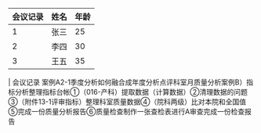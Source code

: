  | 会议记录 | 姓名 | 年龄 |
 | ---- | ---- | ---- |
 | 1 | 张三 | 25 |
 | 2 | 李四 | 30 |
 | 3 | 王五 | 35 |
 
 | 会议记录
 案例A2-1季度分析如何融合成年度分析点评科室月质量分析案例B）指标分析整理指标台帐①（016-产科）提取数据（计算数据）②清理数据的问题③（附件13-1评审指标）整理科室质量数据④（院科两级）比对本院和全国值⑤完成一份质量分析报告⑥质量检查制作一张查检表进行A审查完成一份检查报告